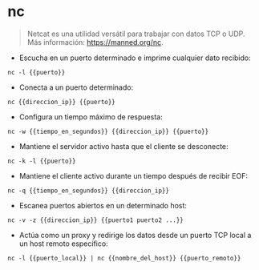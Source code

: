 # nc

> Netcat es una utilidad versátil para trabajar con datos TCP o UDP.
> Más información: <https://manned.org/nc>.

- Escucha en un puerto determinado e imprime cualquier dato recibido:

`nc -l {{puerto}}`

- Conecta a un puerto determinado:

`nc {{direccion_ip}} {{puerto}}`

- Configura un tiempo máximo de respuesta:

`nc -w {{tiempo_en_segundos}} {{direccion_ip}} {{puerto}}`

- Mantiene el servidor activo hasta que el cliente se desconecte:

`nc -k -l {{puerto}}`

- Mantiene el cliente activo durante un tiempo después de recibir EOF:

`nc -q {{tiempo_en_segundos}} {{direccion_ip}}`

- Escanea puertos abiertos en un determinado host:

`nc -v -z {{direccion_ip}} {{puerto1 puerto2 ...}}`

- Actúa como un proxy y redirige los datos desde un puerto TCP local a un host remoto específico:

`nc -l {{puerto_local}} | nc {{nombre_del_host}} {{puerto_remoto}}`
